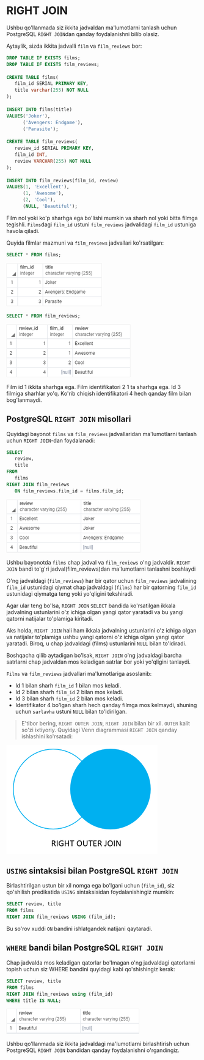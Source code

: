 # RIGHT JOIN

Ushbu qo'llanmada siz ikkita jadvaldan ma'lumotlarni tanlash uchun PostgreSQL `RIGHT JOIN`dan qanday foydalanishni bilib olasiz.

Aytaylik, sizda ikkita jadvalli `film` va `film_reviews` bor:

```sql
DROP TABLE IF EXISTS films;
DROP TABLE IF EXISTS film_reviews;

CREATE TABLE films(
   film_id SERIAL PRIMARY KEY,
   title varchar(255) NOT NULL
);

INSERT INTO films(title)
VALUES('Joker'),
      ('Avengers: Endgame'),
      ('Parasite');

CREATE TABLE film_reviews(
   review_id SERIAL PRIMARY KEY,
   film_id INT,
   review VARCHAR(255) NOT NULL	
);

INSERT INTO film_reviews(film_id, review)
VALUES(1, 'Excellent'),
      (1, 'Awesome'),
      (2, 'Cool'),
      (NULL, 'Beautiful');
```

Film nol yoki ko'p sharhga ega bo'lishi mumkin va sharh nol yoki bitta filmga tegishli. `Films`dagi `film_id` ustuni `film_reviews` jadvalidagi `film_id` ustuniga havola qiladi.

Quyida filmlar mazmuni va `film_reviews` jadvallari ko'rsatilgan:

```sql
SELECT * FROM films;
```

![output](image-29.png)

```sql
SELECT * FROM film_reviews;
```

![output](image-30.png)

Film id 1 ikkita sharhga ega. Film identifikatori 2 1 ta sharhga ega. Id 3 filmiga sharhlar yo'q. Ko'rib chiqish identifikatori 4 hech qanday film bilan bog'lanmaydi.

## PostgreSQL `RIGHT JOIN` misollari

Quyidagi bayonot `films` va `film_reviews` jadvallaridan ma'lumotlarni tanlash uchun `RIGHT JOIN`-dan foydalanadi:

```sql
SELECT 
   review, 
   title
FROM 
   films
RIGHT JOIN film_reviews 
   ON film_reviews.film_id = films.film_id;
```

![output](image-31.png)

Ushbu bayonotda `films` chap jadval va `film_reviews` o'ng jadvaldir. `RIGHT JOIN` bandi to'g'ri jadval(film_reviews)dan ma'lumotlarni tanlashni boshlaydi 

O'ng jadvaldagi (`film_reviews`) har bir qator uchun `film_reviews` jadvalining `film_id` ustunidagi qiymat chap jadvaldagi (`films`) har bir qatorning `film_id` ustunidagi qiymatga teng yoki yo'qligini tekshiradi.

Agar ular teng bo'lsa, `RIGHT JOIN` `SELECT` bandida ko'rsatilgan ikkala jadvalning ustunlarini o'z ichiga olgan yangi qator yaratadi va bu yangi qatorni natijalar to'plamiga kiritadi.

Aks holda, `RIGHT JOIN` hali ham ikkala jadvalning ustunlarini o'z ichiga olgan va natijalar to'plamiga ushbu yangi qatorni o'z ichiga olgan yangi qator yaratadi. Biroq, u chap jadvaldagi (films) ustunlarini `NULL` bilan to'ldiradi.

Boshqacha qilib aytadigan bo'lsak, `RIGHT JOIN` o'ng jadvaldagi barcha satrlarni chap jadvaldan mos keladigan satrlar bor yoki yo'qligini tanlaydi.

`Films` va `film_reviews` jadvallari ma'lumotlariga asoslanib:

* Id 1 bilan sharh `film_id` 1 bilan mos keladi.
* Id 2 bilan sharh `film_id` 2 bilan mos keladi.
* Id 3 bilan sharh `film_id` 2 bilan mos keladi.
* Identifikator 4 bo'lgan sharh hech qanday filmga mos kelmaydi, shuning uchun `sarlavha` ustuni `NULL` bilan to'ldirilgan.

> E'tibor bering, `RIGHT OUTER JOIN`, `RIGHT JOIN` bilan bir xil. `OUTER` kalit so'zi ixtiyoriy.
Quyidagi Venn diagrammasi `RIGHT JOIN` qanday ishlashini ko'rsatadi:

![output](image-32.png)

## `USING` sintaksisi bilan PostgreSQL `RIGHT JOIN`

Birlashtirilgan ustun bir xil nomga ega bo'lgani uchun (`film_id`), siz qo'shilish predikatida `USING` sintaksisidan foydalanishingiz mumkin:
```sql
SELECT review, title
FROM films
RIGHT JOIN film_reviews USING (film_id);
```

Bu so'rov xuddi `ON` bandini ishlatgandek natijani qaytaradi.

## `WHERE` bandi bilan PostgreSQL `RIGHT JOIN`

Chap jadvalda mos keladigan qatorlar bo'lmagan o'ng jadvaldagi qatorlarni topish uchun siz WHERE bandini quyidagi kabi qo'shishingiz kerak:

```sql
SELECT review, title
FROM films
RIGHT JOIN film_reviews using (film_id)
WHERE title IS NULL;
```

![output](image-33.png)

Ushbu qo'llanmada siz ikkita jadvaldagi ma'lumotlarni birlashtirish uchun PostgreSQL `RIGHT JOIN` bandidan qanday foydalanishni o'rgandingiz.